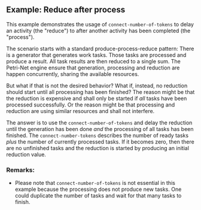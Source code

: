 ## Example: Reduce after process

This example demonstrates the usage of `connect-number-of-tokens` to delay an activity (the "reduce") to after another activity has been completed (the "process").

The scenario starts with a standard produce-process-reduce pattern: There is a generator that generates work tasks. Those tasks are processed and produce a result. All task results are then reduced to a single sum. The Petri-Net engine ensure that generation, processing and reduction are happen concurrently, sharing the available resources.

But what if that is not the desired behavior? What if, instead, no reduction should start until all processing has been finished? The reason might be that the reduction is expensive and shall only be started if _all_ tasks have been processed successfully. Or the reason might be that processing and reduction are using similar resources and shall not interfere.

The answer is to use the `connect-number-of-tokens` and delay the reduction until the generation has been done _and_ the processing of all tasks has been finished. The `connect-number-tokens` describes the number of ready tasks _plus_ the number of currently processed tasks. If it becomes zero, then there are no unfinished tasks and the reduction is started by producing an initial reduction value.

### Remarks:

- Please note that `connect-number-of-tokens` is not essential in this example because the processing does not produce new tasks. One could duplicate the number of tasks and wait for that many tasks to finish.
